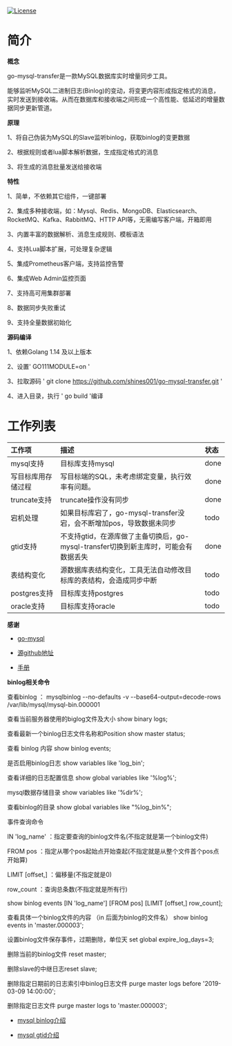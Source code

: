 [![License](https://img.shields.io/badge/license-Apache%202-4EB1BA.svg)](https://www.apache.org/licenses/LICENSE-2.0.html)

# 简介

**概念**

go-mysql-transfer是一款MySQL数据库实时增量同步工具。

能够监听MySQL二进制日志(Binlog)的变动，将变更内容形成指定格式的消息，实时发送到接收端。从而在数据库和接收端之间形成一个高性能、低延迟的增量数据同步更新管道。

**原理**

1、将自己伪装为MySQL的Slave监听binlog，获取binlog的变更数据

2、根据规则或者lua脚本解析数据，生成指定格式的消息

3、将生成的消息批量发送给接收端


**特性**

1、简单，不依赖其它组件，一键部署

2、集成多种接收端，如：Mysql、Redis、MongoDB、Elasticsearch、RocketMQ、Kafka、RabbitMQ、HTTP API等，无需编写客户端，开箱即用

3、内置丰富的数据解析、消息生成规则、模板语法

4、支持Lua脚本扩展，可处理复杂逻辑

5、集成Prometheus客户端，支持监控告警

6、集成Web Admin监控页面

7、支持高可用集群部署

8、数据同步失败重试

9、支持全量数据初始化



**源码编译**

1、依赖Golang 1.14 及以上版本

2、设置' GO111MODULE=on '

3、拉取源码 ' git clone https://github.com/shines001/go-mysql-transfer.git '

4、进入目录，执行 ' go build '编译




# 工作列表

| 工作项 |  描述   |  状态 |
| :------ | :------ | :------ |
| mysql支持| 目标库支持mysql|done|
| 写目标库用存储过程|写目标端的SQL，未考虑绑定变量，执行效率有问题。|done|
| truncate支持 |truncate操作没有同步  |done|
| 宕机处理 |  如果目标库宕了，go-mysql-transfer没宕，会不断增加pos，导致数据未同步 |todo|
| gtid支持  |不支持gtid，在源库做了主备切换后，go-mysql-transfer切换到新主库时，可能会有数据丢失|done| 
| 表结构变化| 源数据库表结构变化，工具无法自动修改目标库的表结构，会造成同步中断|todo|
| postgres支持 | 目标库支持postgres | todo|
| oracle支持 | 目标库支持oracle| todo|


**感谢**

* [go-mysql](https://github.com/siddontang/go-mysql)

* [源github地址](https://github.com/wj596/go-mysql-transfer)

* [手册](https://www.kancloud.cn/wj596/go-mysql-transfer/2064425)

 
 
 **binlog相关命令**

查看binlog  ：   mysqlbinlog  --no-defaults   -v --base64-output=decode-rows /var/lib/mysql/mysql-bin.000001

查看当前服务器使用的biglog文件及大小  show binary logs;

查看最新一个binlog日志文件名称和Position    show master status;

查看 binlog 内容  show binlog events;

是否启用binlog日志  show variables like 'log_bin';

查看详细的日志配置信息  show global variables like '%log%';

mysql数据存储目录  show variables like '%dir%';

查看binlog的目录  show global variables like "%log_bin%";


事件查询命令

 IN 'log_name' ：指定要查询的binlog文件名(不指定就是第一个binlog文件)
 
 FROM pos ：指定从哪个pos起始点开始查起(不指定就是从整个文件首个pos点开始算)
 
 LIMIT [offset,] ：偏移量(不指定就是0)
 
 row_count ：查询总条数(不指定就是所有行)
 
show binlog events [IN 'log_name'] [FROM pos] [LIMIT [offset,] row_count];

查看具体一个binlog文件的内容 （in 后面为binlog的文件名）    show binlog events in 'master.000003';

设置binlog文件保存事件，过期删除，单位天   set global expire_log_days=3; 

删除当前的binlog文件   reset master; 

删除slave的中继日志reset slave;

删除指定日期前的日志索引中binlog日志文件  purge master logs before '2019-03-09 14:00:00';

删除指定日志文件   purge master logs to 'master.000003';


* [mysql binlog介绍](https://blog.csdn.net/wwwdc1012/article/details/88373440)

* [mysql gtid介绍](https://blog.csdn.net/wangxin3618/article/details/82984807)
   

